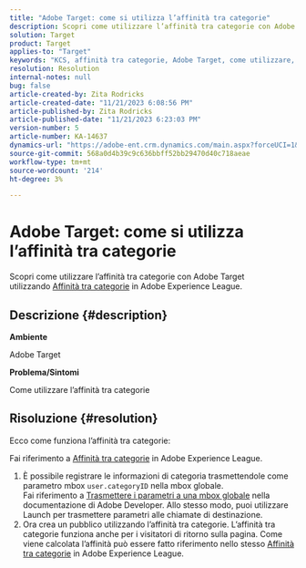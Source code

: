 ```yaml
---
title: "Adobe Target: come si utilizza l’affinità tra categorie"
description: Scopri come utilizzare l’affinità tra categorie con Adobe Target.
solution: Target
product: Target
applies-to: "Target"
keywords: "KCS, affinità tra categorie, Adobe Target, come utilizzare, Adobe Experience League, mbox globale"
resolution: Resolution
internal-notes: null
bug: false
article-created-by: Zita Rodricks
article-created-date: "11/21/2023 6:08:56 PM"
article-published-by: Zita Rodricks
article-published-date: "11/21/2023 6:23:03 PM"
version-number: 5
article-number: KA-14637
dynamics-url: "https://adobe-ent.crm.dynamics.com/main.aspx?forceUCI=1&pagetype=entityrecord&etn=knowledgearticle&id=93cf0e04-9988-ee11-8179-6045bd006295"
source-git-commit: 568a0d4b39c9c636bbff52bb29470d40c718aeae
workflow-type: tm+mt
source-wordcount: '214'
ht-degree: 3%

---
```


# Adobe Target: come si utilizza l’affinità tra categorie


Scopri come utilizzare l’affinità tra categorie con Adobe Target utilizzando [Affinità tra categorie](https://experienceleague.adobe.com/docs/target/using/audiences/visitor-profiles/category-affinity.html?lang=en) in Adobe Experience League.

## Descrizione {#description}


<b>Ambiente</b>

Adobe Target

<b>Problema/Sintomi</b>

Come utilizzare l’affinità tra categorie


## Risoluzione {#resolution}


Ecco come funziona l’affinità tra categorie:

Fai riferimento a [Affinità tra categorie](https://experienceleague.adobe.com/docs/target/using/audiences/visitor-profiles/category-affinity.html?lang=en) in Adobe Experience League.

1. È possibile registrare le informazioni di categoria trasmettendole come parametro mbox `user.categoryID` nella mbox globale.<br>    Fai riferimento a [Trasmettere i parametri a una mbox globale](https://developer.adobe.com/target/implement/client-side/atjs/global-mbox/pass-parameters-to-global-mbox/?lang=en "Fai clic per seguire il collegamento: https://developer.adobe.com/target/implement/client-side/atjs/global-mbox/pass-parameters-to-global-mbox/?lang=en") nella documentazione di Adobe Developer.
Allo stesso modo, puoi utilizzare Launch per trasmettere parametri alle chiamate di destinazione.
2. Ora crea un pubblico utilizzando l’affinità tra categorie.    L’affinità tra categorie funziona anche per i visitatori di ritorno sulla pagina.
Come viene calcolata l’affinità può essere fatto riferimento nello stesso [Affinità tra categorie](https://experienceleague.adobe.com/docs/target/using/audiences/visitor-profiles/category-affinity.html?lang=en) in Adobe Experience League.

